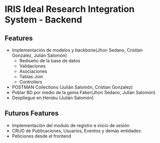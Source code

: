 # IRIS Ideal Research Integration System - Backend

## Features

- Implementación de modelos y backbone(Jhon Sedano, Cristian Gonzalez, Julián Salomón)
  - Rediseño de la base de datos
  - Validaciones
  - Asociaciones
  - Tablas Join
  - Controllers
- POSTMAN Collections (Julián Salomón, Cristian Gonzalez)
- Poblar BD por medio de la gema Faker(Jhon Sedano, Julián Salomón)
- Despliegue en Heroku (Julián Salomón)

## Futuros Features
- Implementación del modulo de registro e inicio de sesión
- CRUD de Publicaciones, Usuarios, Eventos y demás entidades
- Peticiones desde el frontend
